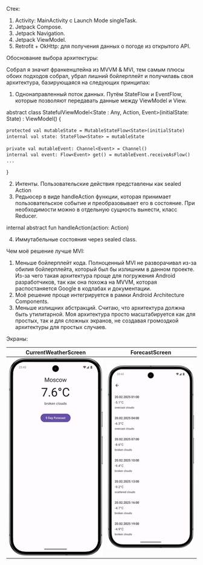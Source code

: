 Стек:

1. Activity: MainActivity с Launch Mode singleTask.
2. Jetpack Compose.
3. Jetpack Navigation.
4. Jetpack ViewModel.
5. Retrofit + OkHttp: для получения данных о погоде из открытого API.

Обоснование выбора архитектуры:

Собрал я значит франкенштейна из MVVM & MVI, тем самым плюсы обоих подходов собрал, убрал лишний
бойлерплейт и получилавь своя архитектура, базирующаяся на следующих принципах:

1. Однонаправленный поток данных. Путём StateFlow и EventFlow, которые позволяют
   передавать данные между ViewModel и View.

abstract class StatefulViewModel<State : Any, Action, Event>(initialState: State) : ViewModel() {

    protected val mutableState = MutableStateFlow<State>(initialState)
    internal val state: StateFlow<State> = mutableState

    private val mutableEvent: Channel<Event> = Channel()
    internal val event: Flow<Event> get() = mutableEvent.receiveAsFlow()
    ...
}

2. Интенты. Пользовательские действия представлены как sealed Action
3. Редьюсер в виде handleAction функции, которая принимает пользовательское событие и
   преобразовывает его в состояние. При необходимости можно в отдельную сущность вынести, класс
   Reducer.

internal abstract fun handleAction(action: Action)

4. Иммутабельные состояния через sealed class.

Чем моё решение лучше MVI:

1. Меньше бойлерплейт кода. Полноценный MVI не разворачивал из-за обилия бойлерплейта, который был
   бы излишним в данном проекте. Из-за чего такая архитектура проще для погружения Android
   разработчиков, так как она похожа на MVVM, которая распостаняется Google в кодлабах и
   документации.
2. Моё решение проще интегрируется в рамки Android Architecture Components.
3. Меньше излищних абстракций. Считаю, что архитектура должна быть утилитарной. Моя архитектура
   просто масштабируется как для простых, так и для сложных экранов, не создавая громоздкой
   архитектуры для простых случаев.

Экраны:

|                     CurrentWeatherScreen                      |                       ForecastScreen                        |
|:-------------------------------------------------------------:|:-----------------------------------------------------------:|
| <img src="gitResources/currentWeatherScreen.png" width="300"> | <img src="gitResources/dailyWeatherScreen.png" width="300"> |
